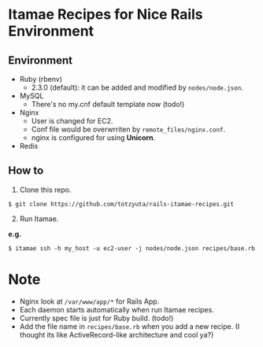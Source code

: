 # Itamae Recipes for Nice Rails Environment

## Environment

* Ruby (rbenv)
  * 2.3.0 (default): it can be added and modified by `nodes/node.json`.
* MySQL
  * There's no my.cnf default template now (todo!)
* Nginx
  * User is changed for EC2.
  * Conf file would be overwrriten by `remote_files/nginx.conf`.
  * nginx is configured for using **Unicorn**.
* Redis

## How to

1. Clone this repo.

```
$ git clone https://github.com/totzyuta/rails-itamae-recipes.git
```

2. Run Itamae.

__e.g.__

```
$ itamae ssh -h my_host -u ec2-user -j nodes/node.json recipes/base.rb
```

# Note

* Nginx look at `/var/www/app/*` for Rails App.
* Each daemon starts automatically when run Itamae recipes.
* Currently spec file is just for Ruby build. (todo!)
* Add the file name in `recipes/base.rb` when you add a new recipe. (I thought its like ActiveRecord-like architecture and cool ya?)
